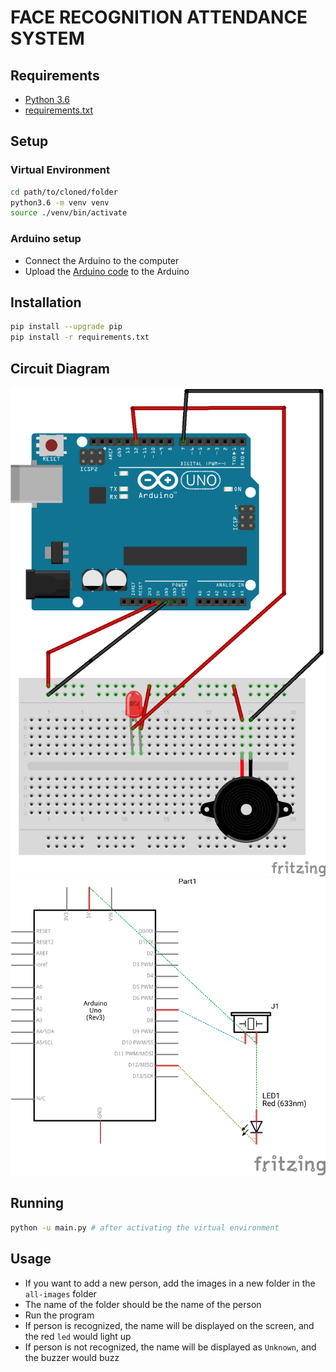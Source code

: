 # FACE RECOGNITION ATTENDANCE SYSTEM

## Requirements

-   [Python 3.6](https://www.python.org/ftp/python/3.6.15/Python-3.6.15.tgz)
-   [requirements.txt](./requirements.txt)

## Setup

### Virtual Environment

```sh
cd path/to/cloned/folder
python3.6 -m venv venv
source ./venv/bin/activate
```

### Arduino setup

-   Connect the Arduino to the computer
-   Upload the [Arduino code](./firmata-config-arduino/firmata-config-arduino.ino) to the Arduino

## Installation

```sh
pip install --upgrade pip
pip install -r requirements.txt
```

## Circuit Diagram

![Circuit Diagram](./fritzing/visual.png)
![Circuit Diagram](./fritzing/scheme.png)

## Running

```sh
python -u main.py # after activating the virtual environment
```

## Usage

-   If you want to add a new person, add the images in a new folder in the `all-images` folder
-   The name of the folder should be the name of the person
-   Run the program
-   If person is recognized, the name will be displayed on the screen, and the red `led` would light up
-   If person is not recognized, the name will be displayed as `Unknown`, and the buzzer would buzz

